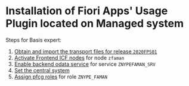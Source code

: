 # Installation of Fiori Apps' Usage Plugin located on Managed system

Steps for Basis expert:

1. [Obtain and import the transport files for release `2020FPS01`](../inst/step-1.md)
2. [Activate Frontend ICF nodes](../inst/step-2.md) for node `zfaman`
3. [Enable backend odata service](../inst/step-3.md) for service `ZNYPEFAMAN_SRV`
4. [Set the central system](set-cen.md)
5. [Assign pfcg roles](../inst/step-4.md) for role `ZNYPE_FAMAN`
